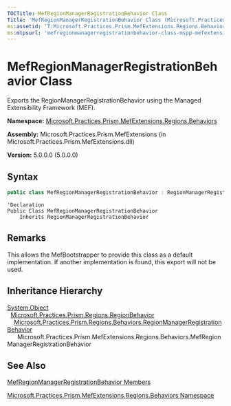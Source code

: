 ```yaml
---
TOCTitle: MefRegionManagerRegistrationBehavior Class
Title: 'MefRegionManagerRegistrationBehavior Class (Microsoft.Practices.Prism.MefExtensions.Regions.Behaviors)'
ms:assetid: 'T:Microsoft.Practices.Prism.MefExtensions.Regions.Behaviors.MefRegionManagerRegistrationBehavior'
ms:mtpsurl: 'mefregionmanagerregistrationbehavior-class-mspp-mefextensions-regions-behaviors.md'
---
```


# MefRegionManagerRegistrationBehavior Class

Exports the RegionManagerRegistrationBehavior using the Managed Extensibility Framework (MEF).

**Namespace:** [Microsoft.Practices.Prism.MefExtensions.Regions.Behaviors](/patterns-practices/reference/mspp-mefextensions-regions-behaviors-namespace)

**Assembly:** Microsoft.Practices.Prism.MefExtensions (in Microsoft.Practices.Prism.MefExtensions.dll)

**Version:** 5.0.0.0 (5.0.0.0)

## Syntax

```C#
public class MefRegionManagerRegistrationBehavior : RegionManagerRegistrationBehavior	
```

```VB
'Declaration
Public Class MefRegionManagerRegistrationBehavior
	Inherits RegionManagerRegistrationBehavior
```

## Remarks

 This allows the MefBootstrapper to provide this class as a default implementation. If another implementation is found, this export will not be used.

## Inheritance Hierarchy

[System.Object](http://msdn.microsoft.com/en-us/library/e5kfa45b)<br/>
  [Microsoft.Practices.Prism.Regions.RegionBehavior](/patterns-practices/reference/regionbehavior-class-mspp-regions)<br/>
    [Microsoft.Practices.Prism.Regions.Behaviors.RegionManagerRegistrationBehavior](/patterns-practices/reference/regionmanagerregistrationbehavior-class-mspp-regions-behaviors)<br/>
      Microsoft.Practices.Prism.MefExtensions.Regions.Behaviors.MefRegionManagerRegistrationBehavior

## See Also

[MefRegionManagerRegistrationBehavior Members](/patterns-practices/reference/mefregionmanagerregistrationbehavior-members-mspp-mefextensions-regions-behaviors)

[Microsoft.Practices.Prism.MefExtensions.Regions.Behaviors Namespace](/patterns-practices/reference/mspp-mefextensions-regions-behaviors-namespace)